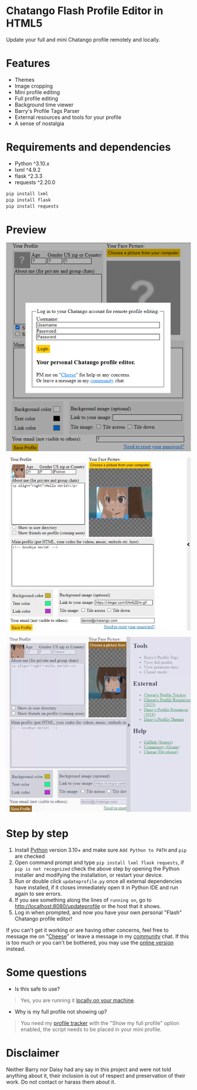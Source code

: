 # Chatango Flash Profile Editor in HTML5
Update your full and mini Chatango profile remotely and locally.

# Features
- Themes
- Image cropping
- Mini profile editing
- Full profile editing
- Background time viewer
- Barry's Profile Tags Parser
- External resources and tools for your profile
- A sense of nostalgia

# Requirements and dependencies
- Python ^3.10.x
- lxml ^4.9.2
- flask ^2.3.3
- requests ^2.20.0

```bash
pip install lxml
pip install flask
pip install requests
```

# Preview

![Login Screen](static/previews/1.png)

![Themes and Image Cropping](static/previews/2.gif)

![Background time and Barrys Tags Parser](static/previews/3.gif)

# Step by step

1. Install [Python](https://www.python.org/) version 3.10+ and make sure `Add Python to PATH` and `pip` are checked
2. Open command prompt and type `pip install lxml flask requests`, if `pip is not recognized` check the above step by opening the Python installer and modifying the installation, or restart your device.
3. Run or double click `updateprofile.py` once all external dependencies have installed, if it closes immediately open it in Python IDE and run again to see errors.
4. If you see something along the lines of `running on`, go to [http://localhost:8080/updateprofile](http://localhost:8080/updateprofile) or the host that it shows.
5. Log in when prompted, and now you have your own personal "Flash" Chatango profile editor!

If you can't get it working or are having other concerns, feel free to message me on "[Cheese](https://cheese.chatango.com)" or leave a message in my [community](https://community.chatango.com) chat.
If this is too much or you can't be bothered, you may use the [online version](https://vissle.me/profile/edit) instead.

# Some questions

- Is this safe to use?
> Yes, you are running it [locally on your machine](https://security.stackexchange.com/questions/17685/should-i-use-ssl-for-local-access).

- Why is my full profile not showing up?
> You need my [profile tracker](https://vissle.me/track) with the "Show my full profile" option enabled, the script needs to be placed in your mini profile.

# Disclaimer

Neither Barry nor Daisy had any say in this project and were not told anything about it, their inclusion is out of respect and preservation of their work.
Do not contact or harass them about it.
